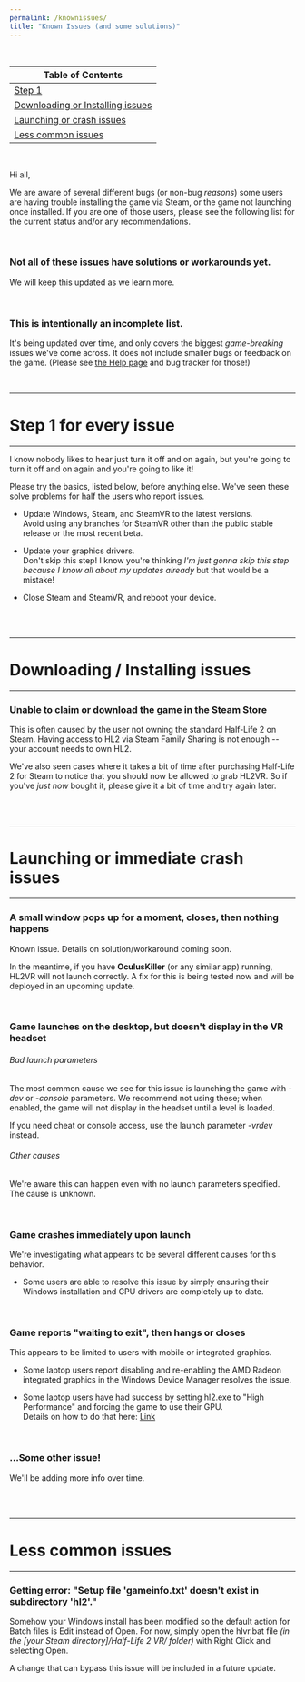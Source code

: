 ```yaml
---
permalink: /knownissues/
title: "Known Issues (and some solutions)"
---
```


<br />

| Table of Contents  |
| ------------- |
| [Step 1](#step-1-for-every-issue)  |
| [Downloading or Installing issues](#downloading--installing-issues  )  |
| [Launching or crash issues](#launching-or-immediate-crash-issues)  |
| [Less common issues](#less-common-issues)   |

<br />

Hi all,

We are aware of several different bugs (or non-bug *reasons*) some users are having trouble installing the game via Steam, or the game not launching once installed. If you are one of those users, please see the following list for the current status and/or any recommendations.

<br />

### **Not all of these issues have solutions or workarounds yet.**  
We will keep this updated as we learn more.

<br />

### This is intentionally an incomplete list.  
It's being updated over time, and only covers the biggest *game-breaking* issues we've come across.
It does not include smaller bugs or feedback on the game. (Please see [the Help page](help/#reporting-bugs) and bug tracker for those!)

<br />

---

# Step 1 for every issue

---

I know nobody likes to hear just turn it off and on again, but you're going to turn it off and on again and you're going to like it!

Please try the basics, listed below, before anything else. We've seen these solve problems for half the users who report issues.

- Update Windows, Steam, and SteamVR to the latest versions.  
Avoid using any branches for SteamVR other than the public stable release or the most recent beta.

- Update your graphics drivers.  
Don't skip this step! I know you're thinking *I'm just gonna skip this step because I know all about my updates already* but that would be a mistake!

- Close Steam and SteamVR, and reboot your device.

<br />

<br />

---

# Downloading / Installing issues

---

### Unable to claim or download the game in the Steam Store

This is often caused by the user not owning the standard Half-Life 2 on Steam. Having access to HL2 via Steam Family Sharing is not enough -- your account needs to own HL2.

We've also seen cases where it takes a bit of time after purchasing Half-Life 2 for Steam to notice that you should now be allowed to grab HL2VR. So if you've *just now* bought it, please give it a bit of time and try again later.

<br />

<br />

---

# Launching or immediate crash issues

---

### A small window pops up for a moment, closes, then nothing happens

Known issue. Details on solution/workaround coming soon.

In the meantime, if you have **OculusKiller** (or any similar app) running, HL2VR will not launch correctly.
A fix for this is being tested now and will be deployed in an upcoming update.

<br />

### Game launches on the desktop, but doesn't display in the VR headset

###### Bad launch parameters
The most common cause we see for this issue is launching the game with *-dev* or *-console* parameters.
We recommend not using these; when enabled, the game will not display in the headset until a level is loaded.

If you need cheat or console access, use the launch parameter *-vrdev* instead.

###### Other causes

We're aware this can happen even with no launch parameters specified. The cause is unknown.

<br />

### Game crashes immediately upon launch

We're investigating what appears to be several different causes for this behavior.

- Some users are able to resolve this issue by simply ensuring their Windows installation and GPU drivers are completely up to date.

<br />

### Game reports "waiting to exit", then hangs or closes

This appears to be limited to users with mobile or integrated graphics.

- Some laptop users report disabling and re-enabling the AMD Radeon integrated graphics in the Windows Device Manager resolves the issue.

- Some laptop users have had success by setting hl2.exe to "High Performance" and forcing the game to use their GPU.  
Details on how to do that here: [Link](https://www.windowsdigitals.com/force-chrome-firefox-game-to-use-nvidia-gpu-integrated-graphics/)

<br />

### ...Some other issue!

We'll be adding more info over time.

<br />

<br />

---

# Less common issues

---

### Getting error: "Setup file 'gameinfo.txt' doesn't exist in subdirectory 'hl2'."

Somehow your Windows install has been modified so the default action for Batch files is Edit instead of Open. For now, simply open the hlvr.bat file *(in the [your Steam directory]/Half-Life 2 VR/ folder)* with Right Click and selecting Open.

A change that can bypass this issue will be included in a future update.
